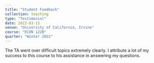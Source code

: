 ```yaml
---
title: "Student Feedback"
collection: teaching
type: "Testimonial"
date: 2022-03-15
venue: "University of California, Irvine"
course: "ECON 122B"
quarter: "Winter 2022"
---
```


The TA went over difficult topics extremely clearly. I attribute a lot of my success to this course to his assistance in answering my questions.
